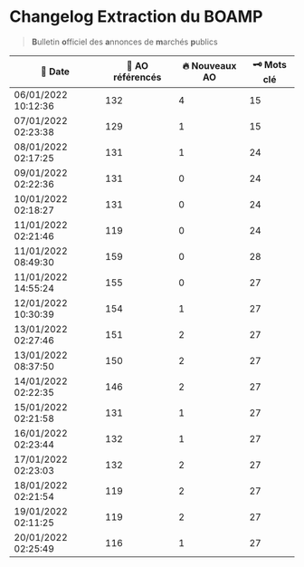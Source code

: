 # Changelog Extraction du BOAMP
> **B**ulletin **o**fficiel des **a**nnonces de **m**archés **p**ublics

| 📅 Date | 📝 AO référencés | 🔥 Nouveaux AO | 🗝 Mots clé |
|---|---|---|---|
|06/01/2022 10:12:36 | 132 | 4| 15|
|07/01/2022 02:23:38 | 129 | 1| 15|
|08/01/2022 02:17:25 | 131 | 1| 24|
|09/01/2022 02:22:36 | 131 | 0| 24|
|10/01/2022 02:18:27 | 131 | 0| 24|
|11/01/2022 02:21:46 | 119 | 0 | 24|
|11/01/2022 08:49:30 | 159 | 0 | 28|
|11/01/2022 14:55:24 | 155 | 0 | 27|
|12/01/2022 10:30:39 | 154 | 1 | 27|
|13/01/2022 02:27:46 | 151 | 2 | 27|
|13/01/2022 08:37:50 | 150 | 2 | 27|
|14/01/2022 02:22:35 | 146 | 2 | 27|
|15/01/2022 02:21:58 | 131 | 1 | 27|
|16/01/2022 02:23:44 | 132 | 1 | 27|
|17/01/2022 02:23:03 | 132 | 2 | 27|
|18/01/2022 02:21:54 | 119 | 2 | 27|
|19/01/2022 02:11:25 | 119 | 2 | 27|
|20/01/2022 02:25:49 | 116 | 1 | 27|
